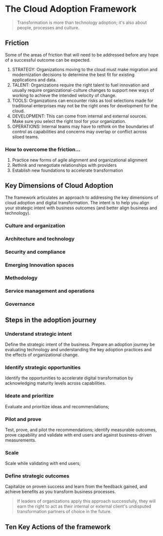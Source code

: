 # The Cloud Adoption Framework
> Transformation is more than technology adoption; it's also about people, processes and culture.

##  Friction
Some of the areas of friction that will need to be addressed before any hope of a successful outcome can be expected.
1. STRATEGY: Organizations moving to the cloud must make migration and modernization decisions to determine the best fit for existing applications and data.
2. TALENT: Organizations require the right talent to fuel innovation and usually require organizational-culture changes to support new ways of working to achieve the intended velocity of change.
3. TOOLS: Organizations can encounter risks as tool selections made for traditional enterprises may not be the right ones for development for the cloud.
4. DEVELOPMENT: This can come from internal and external sources. Make sure you select the right tool for your organization.
5. OPERATIONS: Internal teams may have to rethink on the boundaries of control as capabilities and concerns may overlap or conflict across siloed teams.

### How to overcome the friction...
1. Practice new forms of agile alignment and organizational alignment
2. Rethink and renegotiate relationships with providers
3. Establish new foundations to accelerate transformation

## Key Dimensions of Cloud Adoption
The framework articulates an approach to addressing the key dimensions of cloud adoption and digital transformation. The intent is to help you align your strategic intent with business outcomes (and better align business and technology).

### Culture and organization
### Architecture and technology
### Security and compliance
### Emerging Innovation spaces
### Methodology
### Service management and operations
### Governance

## Steps in the adoption journey
### Understand strategic intent
Define the strategic intent of the business. Prepare an adoption journey be evaluating technology and understanding the key adoption practices and the effects of organizational change.
### Identify strategic opportunities
Identify the opportunities to accelerate digital transformation by acknowledging maturity levels across capabilities.
### Ideate and prioritize
Evaluate and prioritize ideas and recommendations;
### Pilot and prove
Test, prove, and pilot the recommendations; identify measurable outcomes, prove capability and validate with end users and against business-driven measurements.
### Scale
Scale while validating with end users; 
### Define strategic outcomes
Capitalize on proven success and learn from the feedback gained, and achieve benefits as you transform business processes.

> If leaders of organizations apply this approach successfully, they will earn the right to act as their internal or external client's undisputed transformation partners of choice in the future.

## Ten Key Actions of the framework

<!--stackedit_data:
eyJoaXN0b3J5IjpbLTcwMzU1NTI2NSwtMTMyODc4NjkwMywxOD
E3NDc3ODU5LC0xNDAxODg3NTczLC0xMTQyMjY2NTI1XX0=
-->
